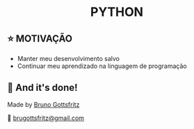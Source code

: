 <h1 align="center">PYTHON</h1>

## :star: MOTIVAÇÃO

- Manter meu desenvolvimento salvo
- Continuar meu aprendizado na linguagem de programação

## :clap: And it's done!
Made  by [Bruno Gottsfritz](https://github.com/bruno-gs)

:email: brugottsfritz@gmail.com
